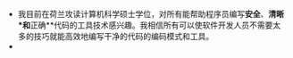 - 我目前在荷兰攻读计算机科学硕士学位，对所有能帮助程序员编写**安全**、**清晰*和**正确**代码的工具技术感兴趣。我相信所有可以使软件开发人员不需要太多的技巧就能高效地编写干净的代码的编码模式和工具。
-
